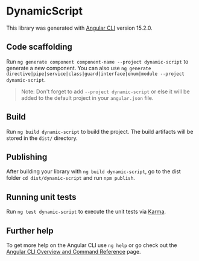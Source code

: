# DynamicScript

This library was generated with [Angular CLI](https://github.com/angular/angular-cli) version 15.2.0.

## Code scaffolding

Run `ng generate component component-name --project dynamic-script` to generate a new component. You can also use `ng generate directive|pipe|service|class|guard|interface|enum|module --project dynamic-script`.
> Note: Don't forget to add `--project dynamic-script` or else it will be added to the default project in your `angular.json` file. 

## Build

Run `ng build dynamic-script` to build the project. The build artifacts will be stored in the `dist/` directory.

## Publishing

After building your library with `ng build dynamic-script`, go to the dist folder `cd dist/dynamic-script` and run `npm publish`.

## Running unit tests

Run `ng test dynamic-script` to execute the unit tests via [Karma](https://karma-runner.github.io).

## Further help

To get more help on the Angular CLI use `ng help` or go check out the [Angular CLI Overview and Command Reference](https://angular.io/cli) page.
